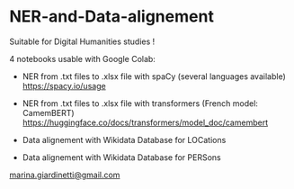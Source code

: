 # NER-and-Data-alignement

Suitable for Digital Humanities studies !

4 notebooks usable with Google Colab:

- NER from .txt files to .xlsx file with spaCy (several languages available) https://spacy.io/usage
- NER from .txt files to .xlsx file with transformers (French model: CamemBERT) https://huggingface.co/docs/transformers/model_doc/camembert

- Data alignement with Wikidata Database for LOCations
- Data alignement with Wikidata Database for PERSons

marina.giardinetti@gmail.com
